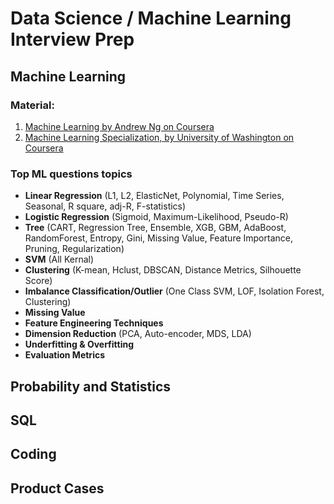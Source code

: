 # Data Science / Machine Learning Interview Prep

## Machine Learning
### Material:
1. [Machine Learning by Andrew Ng on Coursera](https://www.coursera.org/learn/machine-learning)
2. [Machine Learning Specialization, by University of Washington on Coursera](https://www.coursera.org/specializations/machine-learning)
### Top ML questions topics
* **Linear Regression** (L1, L2, ElasticNet, Polynomial, Time Series, Seasonal, R square, adj-R, F-statistics)
* **Logistic Regression** (Sigmoid, Maximum-Likelihood, Pseudo-R)
* **Tree** (CART, Regression Tree, Ensemble, XGB, GBM, AdaBoost, RandomForest, Entropy, Gini, Missing Value, Feature Importance, Pruning, Regularization)
* **SVM** (All Kernal)
* **Clustering** (K-mean, Hclust, DBSCAN, Distance Metrics, Silhouette Score)
* **Imbalance Classification/Outlier** (One Class SVM, LOF, Isolation Forest, Clustering)
* **Missing Value**
* **Feature Engineering Techniques**
* **Dimension Reduction** (PCA, Auto-encoder, MDS, LDA)
* **Underfitting & Overfitting**
* **Evaluation Metrics**

## Probability and Statistics

## SQL

## Coding

## Product Cases
